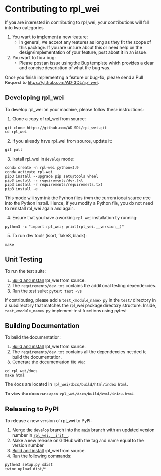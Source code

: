 # Contributing to rpl_wei

If you are interested in contributing to rpl_wei, your contributions will fall into two categories:

1. You want to implement a new feature:
    - In general, we accept any features as long as they fit the scope of this package. If you are unsure about this or need help on the design/implementation of your feature, post about it in an issue.
2. You want to fix a bug:
    - Please post an issue using the Bug template which provides a clear and concise description of what the bug was.

Once you finish implementing a feature or bug-fix, please send a Pull Request to https://github.com/AD-SDL/rpl_wei.

## Developing rpl_wei

To develop rpl_wei on your machine, please follow these instructions:

1. Clone a copy of rpl_wei from source:

```
git clone https://github.com/AD-SDL/rpl_wei.git
cd rpl_wei
```

2. If you already have rpl_wei from source, update it:

```
git pull
```

3. Install rpl_wei in `develop` mode:

```
conda create -n rpl-wei python=3.9
conda activate rpl-wei
pip3 install --upgrade pip setuptools wheel
pip3 install -r requirements/dev.txt
pip3 install -r requirements/requirements.txt
pip3 install -e .
```

This mode will symlink the Python files from the current local source tree into the Python install.
Hence, if you modify a Python file, you do not need to reinstall rpl_wei again and again.

4. Ensure that you have a working `rpl_wei` installation by running:

```
python3 -c "import rpl_wei; print(rpl_wei.__version__)"
```

5. To run dev tools (isort, flake8, black):

```
make
```

## Unit Testing

To run the test suite:

1. [Build and install](#developing-rpl_wei) rpl_wei from source.
2. The `requirements/dev.txt` contains the additional testing dependencies.
3. Run the test suite: `pytest test -vs`

If contributing, please add a `test_<module_name>.py` in the `test/` directory
in a subdirectory that matches the rpl_wei package directory structure. Inside,
`test_<module_name>.py` implement test functions using pytest.

## Building Documentation

To build the documentation:

1. [Build and install](#developing-rpl_wei) rpl_wei from source.
2. The `requirements/dev.txt` contains all the dependencies needed to build the documentation.
3. Generate the documentation file via:
```
cd rpl_wei/docs
make html
```
The docs are located in `rpl_wei/docs/build/html/index.html`.

To view the docs run: `open rpl_wei/docs/build/html/index.html`.

## Releasing to PyPI

To release a new version of rpl_wei to PyPI:

1. Merge the `develop` branch into the `main` branch with an updated version number in [`rpl_wei.__init__`](https://github.com/AD-SDL/rpl_wei/blob/main/rpl_wei/__init__.py).
2. Make a new release on GitHub with the tag and name equal to the version number.
3. [Build and install](#developing-rpl_wei) rpl_wei from source.
4. Run the following commands:
```
python3 setup.py sdist
twine upload dist/*
```